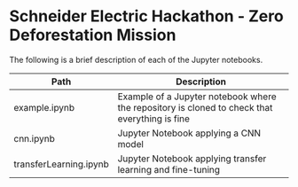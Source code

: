 # Schneider Electric Hackathon - Zero Deforestation Mission

The following is a brief description of each of the Jupyter notebooks.

| Path | Description |
| ------ | ------ |
| example.ipynb | Example of a Jupyter notebook where the repository is cloned to check that everything is fine |
| cnn.ipynb | Jupyter Notebook applying a CNN model |
| transferLearning.ipynb | Jupyter Notebook applying transfer learning and fine-tuning |